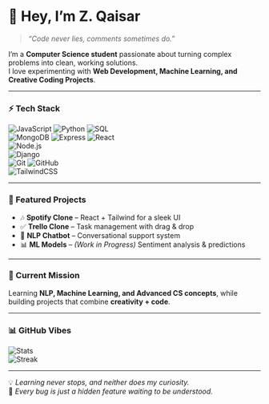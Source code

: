 # 👋 Hey, I’m Z. Qaisar  

> *“Code never lies, comments sometimes do.”*  

I’m a **Computer Science student** passionate about turning complex problems into clean, working solutions.  
I love experimenting with **Web Development, Machine Learning, and Creative Coding Projects**.  

---

### ⚡ Tech Stack  
![JavaScript](https://img.shields.io/badge/-JavaScript-F7DF1E?logo=javascript&logoColor=000) 
![Python](https://img.shields.io/badge/-Python-3776AB?logo=python&logoColor=fff) 
![SQL](https://img.shields.io/badge/-SQL-4479A1?logo=postgresql&logoColor=fff)  
![MongoDB](https://img.shields.io/badge/-MongoDB-47A248?logo=mongodb&logoColor=fff) 
![Express](https://img.shields.io/badge/-Express-000000?logo=express&logoColor=fff) 
![React](https://img.shields.io/badge/-React-61DAFB?logo=react&logoColor=000)  
![Node.js](https://img.shields.io/badge/-Node.js-339933?logo=node.js&logoColor=fff)  
![Django](https://img.shields.io/badge/-Django-092E20?logo=django&logoColor=fff)  
![Git](https://img.shields.io/badge/-Git-F05032?logo=git&logoColor=fff) 
![GitHub](https://img.shields.io/badge/-GitHub-181717?logo=github&logoColor=fff)  
![TailwindCSS](https://img.shields.io/badge/-TailwindCSS-38B2AC?logo=tailwind-css&logoColor=fff)  

---

### 🚀 Featured Projects  
- 🎶 **Spotify Clone** – React + Tailwind for a sleek UI  
- ✅ **Trello Clone** – Task management with drag & drop  
- 🤖 **NLP Chatbot** – Conversational support system  
- 📊 **ML Models** – *(Work in Progress)* Sentiment analysis & predictions  

---

### 🌱 Current Mission  
Learning **NLP, Machine Learning, and Advanced CS concepts**, while building projects that combine **creativity + code**.  

---

### 📊 GitHub Vibes  
![Stats](https://github-readme-stats.vercel.app/api?username=YourGitHubUsername&show_icons=true&theme=tokyonight)  
![Streak](https://github-readme-streak-stats.herokuapp.com/?user=YourGitHubUsername&theme=tokyonight)  

---

💡 *Learning never stops, and neither does my curiosity.*  
🎯 *Every bug is just a hidden feature waiting to be understood.*  
